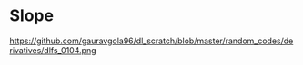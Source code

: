 # Slope
https://github.com/gauravgola96/dl_scratch/blob/master/random_codes/derivatives/dlfs_0104.png